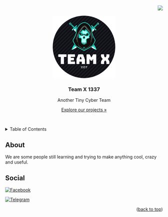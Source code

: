 <div id="top"></div>

<br />
<div align="">
  <div align="right">
    <img src="https://profile-counter.glitch.me/%7BWeAreTeamX%7D/count.svg">
    <br />
  </div>
  


<p align="center">
  <img src="./images/teamx-round.png" width="200px">
  <h3 align="center">Team X 1337</h3>
  <p align="center">Another Tiny Cyber Team</p>
  <p align="center"><a align="center" href="https://github.com/weareteamx?tab=repositories">Explore our projects »</a></p>
  <br />
</p>
  
  
</div>



<!-- TABLE OF CONTENTS -->
<details>
  <summary>Table of Contents</summary>
  <ol>
    <li>
      <a href="#about">About Us</a>
    <li>
      <a href="#social">Contact</a>
    </li>
  </ol>
</details>



<!-- ABOUT US -->
## About

We are some people still learning and trying to make anything cool, crazy and useful.




## Social

[![Facebook](https://img.shields.io/badge/Facebook-%231877F2.svg?style=for-the-badge&logo=Facebook&logoColor=white)](https://web.facebook.com/groups/team.x.official.community)&nbsp;

[![Telegram](https://img.shields.io/badge/Telegram-2CA5E0?style=for-the-badge&logo=telegram&logoColor=white)](https://t.me/Teamx1337official)&nbsp;




<p align="right">(<a href="#top">back to top</a>)</p>